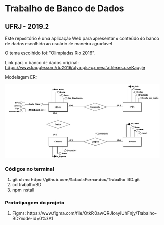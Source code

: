<h1>Trabalho de Banco de Dados</h1>
<h2>UFRJ - 2019.2</h2>
<p>Este repositório é uma aplicação Web para apresentar o conteúdo do banco de dados escolhido ao usuário de maneira agradável.</p>

<p>O tema escolhido foi: "Olimpíadas Rio 2016".</p>

<p>Link para o banco de dados original:
    <a href="https://www.kaggle.com/rio2016/olympic-games#athletes.csvKaggle">
https://www.kaggle.com/rio2016/olympic-games#athletes.csvKaggle
    </a>
</p>

<p>Modelagem ER:</p>
<img src="Angular/src/assets/imgs/modelagemER.jpg">


<h3>Códigos no terminal</h3>
<ol>
    <li>
        git clone https://github.com/RafaelxFernandes/Trabalho-BD.git
    </li>
    <li>
        cd trabalhoBD
    </li>
    <li>
        npm install
    </li>
</ol>

<h3>Prototipagem do projeto</h3>
<ol>
    <li>
        Figma: https://www.figma.com/file/OtkRl0awQRJIonyIUhFnjy/Trabalho-BD?node-id=0%3A1
    </li>
</ol>
